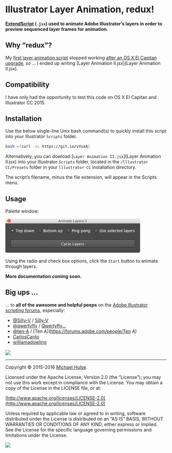 # Illustrator Layer Animation, redux!

**[ExtendScript](http://en.wikipedia.org/wiki/ExtendScript) (`.jsx`) used to animate Adobe Illustrator’s layers in order to preview sequenced layer frames for animation.**

## Why “redux”?

My [first layer animation script](https://github.com/pixelfoot/illy-anim) stopped working [after an OS X El Capitan upgrade](https://forums.adobe.com/message/8206533), so … I ended up writing [Layer Animation II.jsx](Layer Animation II.jsx).

## Compatibility

I have only had the opportunity to test this code on OS X El Capitan and Illustrator CC 2015.

## Installation

Use the below single-line Unix bash command(s) to quickly install this script into your Illustrator `Scripts` folder.

```bash
bash <(curl -sL https://git.io/vVuxA)
```

Alternatively, you can dowload [`Layer Animation II.jsx`](Layer Animation II.jsx) into your Illustrator `Scripts` folder, located in the `/lllustrator CC/Presets` folder in your `lllustrator CC` installation directory.

The script’s filename, minus the file extension, will appear in the Scripts menu.

## Usage

Palette window:

![](example.png)

Using the radio and check box options, click the `Start` button to animate through layers.

**More documentation coming soon.**

## Big ups …

… to **all of the awesome and helpful peeps** on the [Adobe Illustrator scripting forums](https://forums.adobe.com/community/illustrator/illustrator_scripting), especially:

* [@Silly-V](https://github.com/Silly-V) / [Silly-V](https://forums.adobe.com/people/Silly-V)
* [@qwertyfly](https://github.com/Qwertyfly) / [Qwertyfly...](https://forums.adobe.com/people/Qwertyfly...)
* [@ten-A](https://github.com/ten-A) / [Ten A](https://forums.adobe.com/people/Ten A)
* [CarlosCanto](https://forums.adobe.com/people/CarlosCanto)
* [williamadowling](https://forums.adobe.com/people/williamadowling)

<img class="emoji" src="https://assets-cdn.github.com/images/icons/emoji/unicode/1f44d.png" align="absmiddle">

---

Copyright © 2015-2016 [Michael Hulse](http://mky.io).

Licensed under the Apache License, Version 2.0 (the “License”); you may not use this work except in compliance with the License. You may obtain a copy of the License in the LICENSE file, or at:

[http://www.apache.org/licenses/LICENSE-2.0](http://www.apache.org/licenses/LICENSE-2.0)

Unless required by applicable law or agreed to in writing, software distributed under the License is distributed on an “AS IS” BASIS, WITHOUT WARRANTIES OR CONDITIONS OF ANY KIND, either express or implied. See the License for the specific language governing permissions and limitations under the License.

<img src="https://github.global.ssl.fastly.net/images/icons/emoji/octocat.png">
